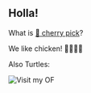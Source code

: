 ## Holla!

What is [🍒 cherry pick](https://www.instagram.com/cherry_pick_recipes/)?

We like chicken!
🍗🐔🐣🐓

Also Turtles:

![Visit my OF](https://gepado.de/wp-content/uploads/2014/02/team_mike_schlott.png)
